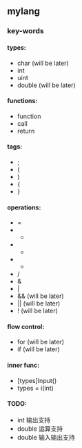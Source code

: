 <!--
 * @Author: your name
 * @Date: 2021-11-14 22:02:40
 * @LastEditTime: 2021-11-15 23:23:25
 * @LastEditors: Please set LastEditors
 * @Description: 打开koroFileHeader查看配置 进行设置: https://github.com/OBKoro1/koro1FileHeader/wiki/%E9%85%8D%E7%BD%AE
 * @FilePath: /mylang/README.md
-->
## mylang
### key-words
#### types:
- char      (will be later)
- int
- uint
- double    (will be later)
#### functions:
- function
- call
- return
#### tags:
- ;
- (
- )
- {
- }
#### operations:
- =
- +
- -
- *
- /
- &
- |
- &&        (will be later)
- ||        (will be later)
- !         (will be later)
#### flow control:
- for       (will be later)
- if        (will be later)
#### inner func:
- [types]Input()
- types = i(int)
#### TODO:
- int       输出支持
- double    运算支持
- double    输入输出支持
